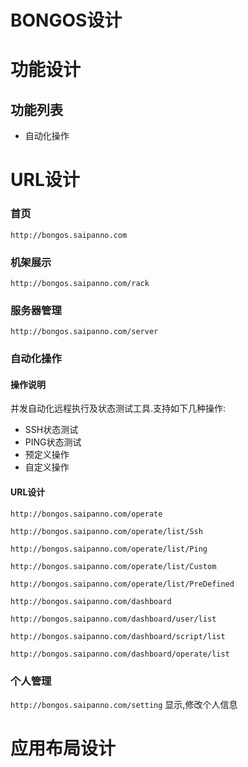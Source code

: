 BONGOS设计
===

# 功能设计

## 功能列表

* 自动化操作
        
# URL设计

### 首页

`http://bongos.saipanno.com`

### 机架展示

`http://bongos.saipanno.com/rack`

### 服务器管理

`http://bongos.saipanno.com/server`


### 自动化操作

#### 操作说明

并发自动化远程执行及状态测试工具.支持如下几种操作:

* SSH状态测试
* PING状态测试
* 预定义操作
* 自定义操作

#### URL设计

`http://bongos.saipanno.com/operate`

`http://bongos.saipanno.com/operate/list/Ssh`

`http://bongos.saipanno.com/operate/list/Ping`

`http://bongos.saipanno.com/operate/list/Custom`

`http://bongos.saipanno.com/operate/list/PreDefined`

`http://bongos.saipanno.com/dashboard`

`http://bongos.saipanno.com/dashboard/user/list`

`http://bongos.saipanno.com/dashboard/script/list`

`http://bongos.saipanno.com/dashboard/operate/list`

### 个人管理

`http://bongos.saipanno.com/setting` 显示,修改个人信息

# 应用布局设计

